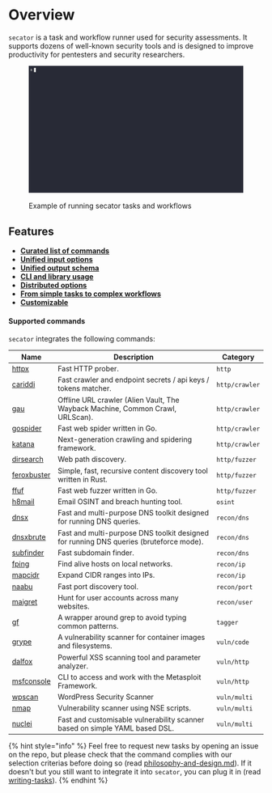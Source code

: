 # Overview

`secator` is a task and workflow runner used for security assessments. It supports dozens of well-known security tools and is designed to improve productivity for pentesters and security researchers.

<figure><img src=".gitbook/assets/short_demo (2) (1).gif" alt=""><figcaption><p>Example of running secator tasks and workflows</p></figcaption></figure>

## Features

* [**Curated list of commands**](in-depth/philosophy-and-design.md#curated-list-of-commands)
* [**Unified input options**](in-depth/philosophy-and-design.md#unified-input-options)
* [**Unified output schema**](in-depth/philosophy-and-design.md#unified-output-schema)
* [**CLI and library usage**](in-depth/philosophy-and-design.md#cli-and-library-usage)
* [**Distributed options**](in-depth/philosophy-and-design.md#distributed-options)
* [**From simple tasks to complex workflows**](in-depth/philosophy-and-design.md#from-simple-tasks-to-complex-workflows)
* [**Customizable**](in-depth/philosophy-and-design.md#customizable)

#### Supported commands

`secator` integrates the following commands:

| Name                                                          | Description                                                                            | Category       |
| ------------------------------------------------------------- | -------------------------------------------------------------------------------------- | -------------- |
| [httpx](https://github.com/projectdiscovery/httpx)            | Fast HTTP prober.                                                                      | `http`         |
| [cariddi](https://github.com/edoardottt/cariddi)              | Fast crawler and endpoint secrets / api keys / tokens matcher.                         | `http/crawler` |
| [gau](https://github.com/lc/gau)                              | Offline URL crawler (Alien Vault, The Wayback Machine, Common Crawl, URLScan).         | `http/crawler` |
| [gospider](https://github.com/jaeles-project/gospider)        | Fast web spider written in Go.                                                         | `http/crawler` |
| [katana](https://github.com/projectdiscovery/katana)          | Next-generation crawling and spidering framework.                                      | `http/crawler` |
| [dirsearch](https://github.com/maurosoria/dirsearch)          | Web path discovery.                                                                    | `http/fuzzer`  |
| [feroxbuster](https://github.com/epi052/feroxbuster)          | Simple, fast, recursive content discovery tool written in Rust.                        | `http/fuzzer`  |
| [ffuf](https://github.com/ffuf/ffuf)                          | Fast web fuzzer written in Go.                                                         | `http/fuzzer`  |
| [h8mail](https://github.com/khast3x/h8mail)                   | Email OSINT and breach hunting tool.                                                   | `osint`        |
| [dnsx](https://github.com/projectdiscovery/dnsx)              | Fast and multi-purpose DNS toolkit designed for running DNS queries.                   | `recon/dns`    |
| [dnsxbrute](https://github.com/projectdiscovery/dnsx)         | Fast and multi-purpose DNS toolkit designed for running DNS queries (bruteforce mode). | `recon/dns`    |
| [subfinder](https://github.com/projectdiscovery/subfinder)    | Fast subdomain finder.                                                                 | `recon/dns`    |
| [fping](https://fping.org/)                                   | Find alive hosts on local networks.                                                    | `recon/ip`     |
| [mapcidr](https://github.com/projectdiscovery/mapcidr)        | Expand CIDR ranges into IPs.                                                           | `recon/ip`     |
| [naabu](https://github.com/projectdiscovery/naabu)            | Fast port discovery tool.                                                              | `recon/port`   |
| [maigret](https://github.com/soxoj/maigret)                   | Hunt for user accounts across many websites.                                           | `recon/user`   |
| [gf](https://github.com/tomnomnom/gf)                         | A wrapper around grep to avoid typing common patterns.                                 | `tagger`       |
| [grype](https://github.com/anchore/grype)                     | A vulnerability scanner for container images and filesystems.                          | `vuln/code`    |
| [dalfox](https://github.com/hahwul/dalfox)                    | Powerful XSS scanning tool and parameter analyzer.                                     | `vuln/http`    |
| [msfconsole](https://docs.rapid7.com/metasploit/msf-overview) | CLI to access and work with the Metasploit Framework.                                  | `vuln/http`    |
| [wpscan](https://github.com/wpscanteam/wpscan)                | WordPress Security Scanner                                                             | `vuln/multi`   |
| [nmap](https://github.com/nmap/nmap)                          | Vulnerability scanner using NSE scripts.                                               | `vuln/multi`   |
| [nuclei](https://github.com/projectdiscovery/nuclei)          | Fast and customisable vulnerability scanner based on simple YAML based DSL.            | `vuln/multi`   |

{% hint style="info" %}
Feel free to request new tasks by opening an issue on the repo, but please check that the command complies with our selection criterias before doing so (read [philosophy-and-design.md](in-depth/philosophy-and-design.md "mention")). If it doesn't but you still want to integrate it into `secator`, you can plug it in (read [writing-tasks](for-developers/writing-tasks/ "mention")).
{% endhint %}
